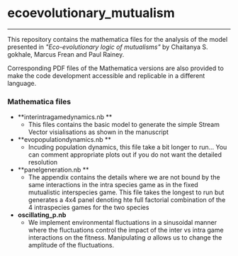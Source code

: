 # ecoevolutionary_mutualism

---

This repository contains the mathematica files for the analysis of the model presented in *"Eco-evolutionary logic of mutualisms"* by Chaitanya S. gokhale, Marcus Frean and Paul Rainey.

Corresponding PDF files of the Mathematica versions are also provided to make the code development accessible and replicable in a different language.

### Mathematica files

- **interintragamedynamics.nb	**
	- This files contains the basic model to generate the simple Stream Vector visialisations as shown in the manuscript
- **evopopulationdynamics.nb	**
	- Incuding population dynamics, this file take a bit longer to run... You can comment appropriate plots out if you do not want the detailed resolution
- **panelgeneration.nb	**
	- The appendix contains the details where we are not bound by the same interactions in the intra species game as in the fixed mutualistic interspecies game. This file takes the longest to run but generates a 4x4 panel denoting hte full factorial combination of the 4 intraspecies games for the two species
- **oscillating_p.nb**
	- We implement environmental fluctuations in a sinusoidal manner where the fluctuations control the impact of the inter vs intra game interactions on the fitness. Manipulating $a$ allows us to change the amplitude of the fluctuations.